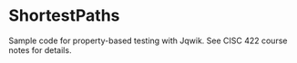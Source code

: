 # ShortestPaths
Sample code for property-based testing with Jqwik. See CISC 422 course notes for details.
